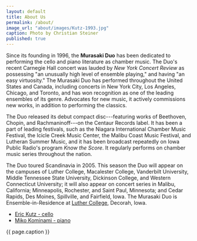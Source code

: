 ```yaml
---
layout: default
title: About Us
permalink: /about/
image_url: "about/images/Kutz-1993.jpg"
caption: Photo by Christian Steiner
published: true
---
```


Since its founding in 1996, the **Murasaki Duo** has been dedicated to performing the cello and piano literature as chamber music. The Duo's recent Carnegie Hall concert was lauded by _New York Concert Review_ as possessing "an unusually high level of ensemble playing," and having "an easy virtuosity." The Murasaki Duo has performed throughout the United States and Canada, including concerts in New York City, Los Angeles, Chicago, and Toronto, and has won recognition as one of the leading ensembles of its genre. Advocates for new music, it actively commissions new works, in addition to performing the classics.

The Duo released its debut compact disc---featuring works of Beethoven, Chopin, and Rachmaninoff---on the Centaur Records label. It has been a part of leading festivals, such as the Niagara International Chamber Music Festival, the Icicle Creek Music Center, the Malibu Coast Music Festival, and Lutheran Summer Music, and it has been broadcast repeatedly on Iowa Public Radio's program _Know the Score_. It regularly performs on chamber music series throughout the nation.

The Duo toured Scandinavia in 2005. This season the Duo will appear on the campuses of Luther College, Macalester College, Vanderbilt University, Middle Tennessee State University, Dickinson College, and Western Connecticut University; it will also appear on concert series in Malibu, California; Minneapolis, Rochester, and Saint Paul, Minnesota; and Cedar Rapids, Des Moines, Spillville, and Fairfield, Iowa. The Murasaki Duo is Ensemble-in-Residence at [Luther College](http://music.luther.edu), Decorah, Iowa.

* [Eric Kutz - cello](eric/index.html)
* [Miko Kominami - piano](miko/index.html)

<div id="content-supplementary">
<img alt="" src="{{ page.image_url | prepend: site.url }}" />
<div class="caption">{{ page.caption }}</div>
</div>